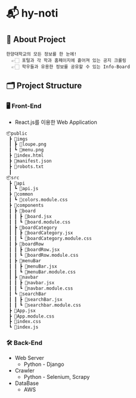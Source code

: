 # 📬 hy-noti

## 📃 About Project

```
한양대학교의 모든 정보를 한 눈에!
  👉🏻 포털과 각 학과 홈페이지에 흩어져 있는 공지 크롤링
  👉🏻 학우들과 유용한 정보를 공유할 수 있는 Info-Board

```

## 🗂 Project Structure

### 🖥 Front-End

- React.js를 이용한 Web Application

```bash
📦public
 ┣ 📂imgs
 ┃ ┣ 📜loupe.png
 ┃ ┗ 📜menu.png
 ┣ 📜index.html
 ┣ 📜manifest.json
 ┣ 📜robots.txt
 ┃
📦src
 ┣ 📂api
 ┃ ┗ 📜api.js
 ┣ 📂common
 ┃ ┗ 📜colors.module.css
 ┣ 📂components
 ┃ ┣ 📂board
 ┃ ┃ ┣ 📜board.jsx
 ┃ ┃ ┗ 📜board.module.css
 ┃ ┣ 📂boardCategory
 ┃ ┃ ┣ 📜boardCategory.jsx
 ┃ ┃ ┗ 📜boardCategory.module.css
 ┃ ┣ 📂boardRow
 ┃ ┃ ┣ 📜boardRow.jsx
 ┃ ┃ ┗ 📜boardRow.module.css
 ┃ ┣ 📂menuBar
 ┃ ┃ ┣ 📜menuBar.jsx
 ┃ ┃ ┗ 📜menuBar.module.css
 ┃ ┣ 📂navbar
 ┃ ┃ ┣ 📜navbar.jsx
 ┃ ┃ ┗ 📜navbar.module.css
 ┃ ┗ 📂searchBar
 ┃ ┃ ┣ 📜searchBar.jsx
 ┃ ┃ ┗ 📜searchbar.module.css
 ┣ 📜App.jsx
 ┣ 📜App.module.css
 ┣ 📜index.css
 ┗ 📜index.js


```


### 🛠 Back-End

- Web Server
    - Python - Django
- Crawler
    - Python - Selenium, Scrapy
- DataBase
    - AWS
